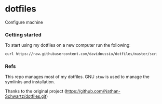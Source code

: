 # dotfiles

Configure machine

### Getting started
To start using my dotfiles on a new computer run the following:
```bash
curl https://raw.githubusercontent.com/davidnussio/dotfiles/master/scripts/install.sh | bash
```

### Refs

This repo manages most of my dotfiles. GNU `stow` is used to manage the symlinks and installation.

Thanks to the original project (https://github.com/Nathan-Schwartz/dotfiles.git)